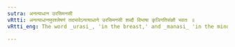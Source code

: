 ```yaml
---
sutra: अनत्याधान उरसिमनसी
vRtti: अनत्याधानमुपश्लेषणं तदभावेऽनत्याधाने उरसिमनसी शब्दौ विभाषा कृञिगतिसंज्ञौ भवतः ॥
vRtti_eng: The word _urasi_, 'in the breast,' and _manasi_ 'in the mind' are optionally _gati_ when the verb _kri_ follows, provided that they are not used in the sense of 'placing.'

---
```

